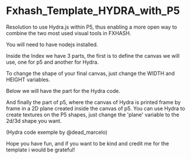 # Fxhash_Template_HYDRA_with_P5
Resolution to use Hydra.js within P5, thus enabling a more open way to combine the two most used visual tools in FXHASH.

You will need to have nodejs installed.

Inside the Index we have 3 parts, the first is to define the canvas we will use, one for p5 and another for Hydra.

To change the shape of your final canvas, just change the WIDTH and HEIGHT variables.

Below we will have the part for the Hydra code.

And finally the part of p5, where the canvas of Hydra is printed frame by frame in a 2D plane created inside the canvas of p5. You can use Hydra to create textures on the P5 shapes, just change the 'plane' variable to the 2d/3d shape you want.

(Hydra code exemple by @dead_marcelo)

Hope you have fun, and if you want to be kind and credit me for the template i would be grateful!
